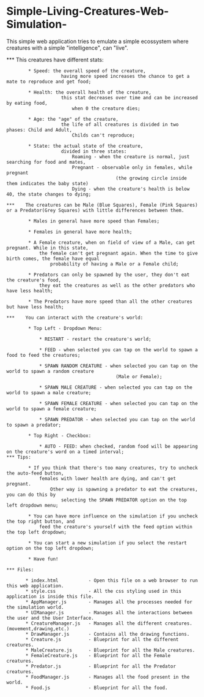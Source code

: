 # Simple-Living-Creatures-Web-Simulation-
This simple web application tries to emulate a simple ecossystem where creatures with a simple "intelligence", can "live".

***    This creatures have different stats:

            * Speed: the overall speed of the creature, 
                        having more speed increases the chance to get a mate to reproduce and get food;

            * Health: the overall health of the creature,
                        this stat decreases over time and can be increased by eating food,
                            when 0 the creature dies;

            * Age: the "age" of the creature,
                        the life of all creatures is divided in two phases: Child and Adult,
                            Childs can't reproduce;

            * State: the actual state of the creature,
                        divided in three states: 
                            Roaming - when the creature is normal, just searching for food and mates,
                            Pregnant - observable only in females, while pregnant 
                                            (the growing circle inside them indicates the baby state)
                            Dying - when the creature's health is below 40, the state changes to dying;

    ***    The creatures can be Male (Blue Squares), Female (Pink Squares) or a Predator(Grey Squares) with little differences between them.
            
            * Males in general have more speed than Females;

            * Females in general have more health;

            * A Female creature, when on field of view of a Male, can get pregnant. While in this state,
                the female can't get pregnant again. When the time to give birth comes, the female have equal
                    probability of having a Male or a Female child;

            * Predators can only be spawned by the user, they don't eat the creature's food, 
                they eat the creatures as well as the other predators who have less health;

            * The Predators have more speed than all the other creatures but have less health;

    ***    You can interact with the creature's world:

            * Top Left - Dropdown Menu:

                * RESTART - restart the creature's world;

                * FEED - when selected you can tap on the world to spawn a food to feed the creatures;

                * SPAWN RANDOM CREATURE - when selected you can tap on the world to spawn a random creature
                                            (Male or Female); 

                * SPAWN MALE CREATURE - when selected you can tap on the world to spawn a male creature; 

                * SPAWN FEMALE CREATURE - when selected you can tap on the world to spawn a female creature; 

                * SPAWN PREDATOR - when selected you can tap on the world to spawn a predator; 

            * Top Right - Checkbox:

                * AUTO - FEED: when checked, random food will be appearing on the creature's word on a timed interval;
    *** Tips:
            
            * If you think that there's too many creatures, try to uncheck the auto-feed button, 
                females with lower health are dying, and can't get pregnant.
                    Other way is spawning a predator to eat the creatures, you can do this by
                        selecting the SPAWN PREDATOR option on the top left dropdown menu;
                
            * You can have more influence on the simulation if you uncheck the top right button, and
                feed the creature's yourself with the feed option within the top left dropdown;
            
            * You can start a new simulation if you select the restart option on the top left dropdown;

            * Have fun!
            
    *** Files:
           
           * index.html           - Open this file on a web browser to run this web application.
           * style.css            - All the css styling used in this application is inside this file.
           * AppManager.js        - Manages all the processes needed for the simulation world.
           * UIManager.js         - Manages all the interactions between the user and the User Interface.
           * CreatureManager.js   - Manages all the different creatures. (movement,drawing,etc.)
           * DrawManager.js       - Contains all the drawing functions.
           * Creature.js          - Blueprint for all the different creatures.
           * MaleCreature.js      - Blueprint for all the Male creatures.
           * FemaleCreature.js    - Blueprint for all the Female creatures.
           * Predator.js          - Blueprint for all the Predator creatures.
           * FoodManager.js       - Manages all the food present in the world.
           * Food.js              - Blueprint for all the food.
